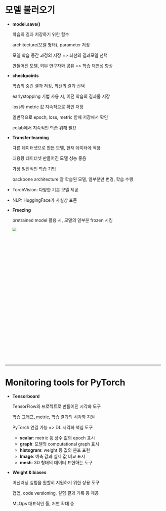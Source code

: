 # 모델 불러오기

- **model.save()**

  학습의 결과 저장하기 위한 함수

  architecture(모델 형태), parameter 저장

  모델 학습 중간 과정의 저장 => 최선의 결과모델 선택

  만들어진 모델, 외부 연구자와 공유 => 학습 재연성 향상

- **checkpoints**

  학습의 중간 결과 저장, 최선의 결과 선택

  earlystopping 기법 사용 시, 이전 학습의 결과물 저장

  loss와 metric 값 지속적으로 확인 저장

  일반적으로 epoch, loss, metric 함께 저장해서 확인

  colab에서 지속적인 학습 위해 필요

- **Transfer learning**

  다른 데이터셋으로 만든 모델, 현재 데이터에 적용

  대용량 데이터셋 만들어진 모델 성능 좋음

  가장 일반적인 학습 기법

  backbone architecture 잘 학습된 모델, 일부분만 변경, 학습 수행

- TorchVision: 다양한 기본 모델 제공

- NLP: HuggingFace가 사실상 표준

- **Freezing**

  pretrained model 활용 시, 모델의 일부분 frozen 시킴

  <img width="617" src="https://user-images.githubusercontent.com/60209937/130011353-1ebed2b3-9f14-47af-9a1f-28fe1a9cd2de.png" style="zoom:70%;" >

---

# Monitoring tools for PyTorch

- **Tensorboard**

  TensorFlow의 프로젝트로 만들어진 시각화 도구

  학습 그래프, metric, 학습 결과의 시각화 지원

  PyTorch 연결 가능 => DL 시각화 핵심 도구

  - **scalar**: metric 등 상수 값의 epoch 표시
  - **graph**: 모델의 computational graph 표시
  - **histogram**: weight 등 값의 분포 표현
  - **Image**: 예측 값과 실제 값 비교 표시
  - **mesh**: 3D 형태의 데이터 표현하는 도구

- **Weight & biases**

  머신러닝 실험을 원할히 지원하기 위한 상용 도구

  협업, code versioning, 실험 결과 기록 등 제공

  MLOps 대표적인 툴, 저변 확대 중
